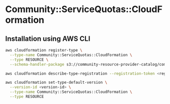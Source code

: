 # Community::ServiceQuotas::CloudFormation

## Installation using AWS CLI
``` bash
aws cloudformation register-type \
  --type-name Community::ServiceQuotas::CloudFormation \
  --type RESOURCE \
  --schema-handler-package s3://community-resource-provider-catalog/community-servicequotas-cloudformation-0.1.0.zip

aws cloudformation describe-type-registration --registration-token <registration-token> 

aws cloudformation set-type-default-version \
  --version-id <version-id> \
  --type-name Community::ServiceQuotas::CloudFormation \
  --type RESOURCE
```